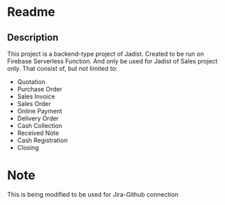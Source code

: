 # Readme

## Description
This project is a backend-type project of Jadist. Created to be run on Firebase Serverless Function. And only be used for Jadist of Sales project only. That consist of, but not limited to:
- Quotation
- Purchase Order
- Sales Invoice
- Sales Order
- Online Payment
- Delivery Order
- Cash Collection
- Received Note
- Cash Registration
- Closing

# Note
This is being modified to be used for Jira-Github connection